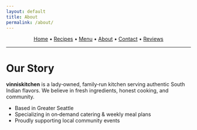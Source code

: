 ```yaml
---
layout: default
title: About
permalink: /about/
---
```


<p align="center">
  <a href="{{ '/' | relative_url }}">Home</a> •
  <a href="{{ '/recipes/' | relative_url }}">Recipes</a> •
  <a href="{{ '/menu/' | relative_url }}">Menu</a> •
  <a href="{{ '/about/' | relative_url }}">About</a> •
  <a href="{{ '/contact/' | relative_url }}">Contact</a> •
  <a href="https://g.page/r/" target="_blank" rel="noopener">Reviews</a>
</p>

<hr/>

# Our Story

**vinniskitchen** is a lady‑owned, family‑run kitchen serving authentic South Indian flavors.
We believe in fresh ingredients, honest cooking, and community.

- Based in Greater Seattle
- Specializing in on‑demand catering & weekly meal plans
- Proudly supporting local community events
